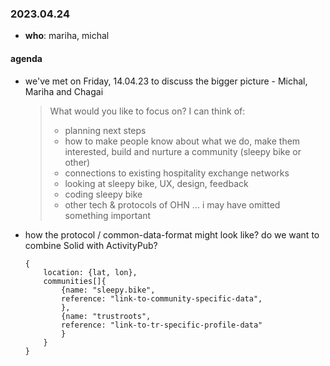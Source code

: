 ### 2023.04.24

* **who**: mariha, michal

#### agenda

* we've met on Friday, 14.04.23 to discuss the bigger picture - Michal, Mariha and Chagai

    > What would you like to focus on?
    > I can think of: 
    >    - planning next steps
    >    - how to make people know about what we do, make them interested, build and nurture a community (sleepy bike or other)
    >    - connections to existing hospitality exchange networks
    >    - looking at sleepy bike, UX, design, feedback
    >    - coding sleepy bike
    >    - other tech & protocols of OHN
    >    ...
    > i may have omitted something important

* how the protocol / common-data-format might look like? do we want to combine Solid with ActivityPub?
    ```
    {
        location: {lat, lon},
        communities[]{
            {name: "sleepy.bike",
            reference: "link-to-community-specific-data",
            },
            {name: "trustroots",
            reference: "link-to-tr-specific-profile-data"
            }
        }
    }
    ```
